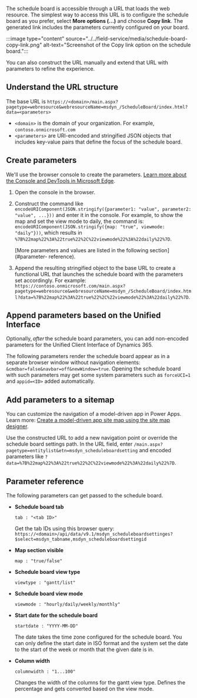 The schedule board is accessible through a URL that loads the web resource. The simplest way to access this URL is to configure the schedule board as you prefer, select **More options (&hellip;)** and choose **Copy link**. The generated link includes the parameters currently configured on your board.

:::image type="content" source="../../field-service/media/schedule-board-copy-link.png" alt-text="Screenshot of the Copy link option on the schedule board.":::

You can also construct the URL manually and extend that URL with parameters to refine the experience.

## Understand the URL structure

The base URL is `https://<domain>/main.aspx?pagetype=webresource&webresourceName=msdyn_/ScheduleBoard/index.html?data=<parameters>`

- `<domain>` is the domain of your organization. For example, `contoso.onmicrosoft.com`
- `<parameters>` are URI-encoded and stringified JSON objects that includes key-value pairs that define the focus of the schedule board.

## Create parameters

We'll use the browser console to create the parameters. [Learn more about the Console and DevTools in Microsoft Edge](/microsoft-edge/devtools-guide-chromium/console/).

1. Open the console in the browser.

1. Construct the command like `encodeURIComponent(JSON.stringify({parameter1: "value", parameter2: "value", ...}))` and enter it in the console. For example, to show the map and set the view mode to daily, the command is: `encodeURIComponent(JSON.stringify({map: "true", viewmode: "daily"}))`, which results in `%7B%22map%22%3A%22true%22%2C%22viewmode%22%3A%22daily%22%7D`.

   [More parameters and values are listed in the following section](#parameter- reference).

1. Append the resulting stringified object to the base URL to create a functional URL that launches the schedule board with the parameters set accordingly. For example: `https://contoso.onmicrosoft.com/main.aspx?pagetype=webresource&webresourceName=msdyn_/ScheduleBoard/index.html?data=%7B%22map%22%3A%22true%22%2C%22viewmode%22%3A%22daily%22%7D`.

## Append parameters based on the Unified Interface

Optionally, *after* the schedule board parameters, you can add non-encoded parameters for the Unified Client Interface of Dynamics 365.

The following parameters render the schedule board appear as in a separate browser window without navigation elements: `&cmdbar=false&navbar=off&newWindow=true`. Opening the schedule board with such parameters may get some system parameters such as `forceUCI=1` and `appid=<ID>` added automatically.

## Add parameters to a sitemap

You can customize the navigation of a model-driven app in Power Apps. Learn more: [Create a model-driven app site map using the site map designer](/power-apps/maker/model-driven-apps/create-site-map-app).

Use the constructed URL to add a new navigation point or override the schedule board settings path. In the URL field, enter `/main.aspx?pagetype=entitylist&etn=msdyn_scheduleboardsetting` and encoded parameters like `?data=%7B%22map%22%3A%22true%22%2C%22viewmode%22%3A%22daily%22%7D`.

## Parameter reference

The following parameters can get passed to the schedule board.

- **Schedule board tab**

  `tab : "<tab ID>"`

  Get the tab IDs using this browser query: `https://<domain>/api/data/v9.1/msdyn_scheduleboardsettinges?$select=msdyn_tabname,msdyn_scheduleboardsettingid`

- **Map section visible**

  `map : "true/false"`

- **Schedule board view type**

  `viewtype : "gantt/list"`

- **Schedule board view mode**

  `viewmode : "hourly/daily/weekly/monthly"`

- **Start date for the schedule board**

  `startdate : "YYYY-MM-DD"`

  The date takes the time zone configured for the schedule board. You can only define the start date in ISO format and the system set the date to the start of the week or month that the given date is in.

- **Column width**

  `columnwidth : "1...100"` 

  Changes the width of the columns for the gantt view type. Defines the percentage and gets converted based on the view mode.
